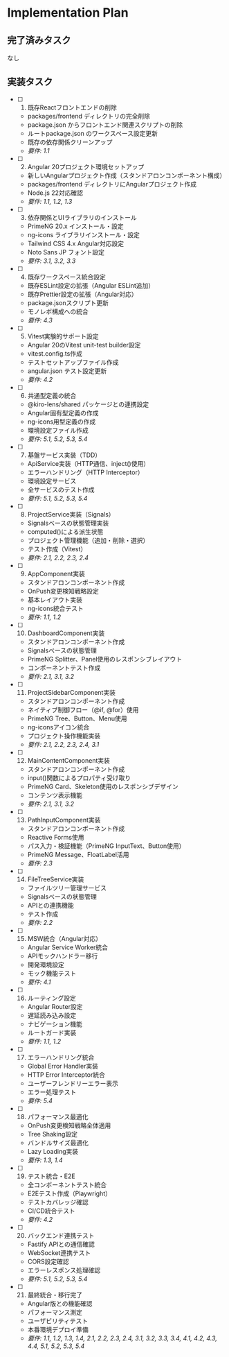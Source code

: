 # Implementation Plan

## 完了済みタスク

なし

## 実装タスク

- [ ] 1. 既存Reactフロントエンドの削除
  - packages/frontend ディレクトリの完全削除
  - package.json からフロントエンド関連スクリプトの削除
  - ルートpackage.json のワークスペース設定更新
  - 既存の依存関係クリーンアップ
  - _要件: 1.1_

- [ ] 2. Angular 20プロジェクト環境セットアップ
  - 新しいAngularプロジェクト作成（スタンドアロンコンポーネント構成）
  - packages/frontend ディレクトリにAngularプロジェクト作成
  - Node.js 22対応確認
  - _要件: 1.1, 1.2, 1.3_

- [ ] 3. 依存関係とUIライブラリのインストール
  - PrimeNG 20.x インストール・設定
  - ng-icons ライブラリインストール・設定
  - Tailwind CSS 4.x Angular対応設定
  - Noto Sans JP フォント設定
  - _要件: 3.1, 3.2, 3.3_

- [ ] 4. 既存ワークスペース統合設定
  - 既存ESLint設定の拡張（Angular ESLint追加）
  - 既存Prettier設定の拡張（Angular対応）
  - package.jsonスクリプト更新
  - モノレポ構成への統合
  - _要件: 4.3_

- [ ] 5. Vitest実験的サポート設定
  - Angular 20のVitest unit-test builder設定
  - vitest.config.ts作成
  - テストセットアップファイル作成
  - angular.json テスト設定更新
  - _要件: 4.2_

- [ ] 6. 共通型定義の統合
  - @kiro-lens/shared パッケージとの連携設定
  - Angular固有型定義の作成
  - ng-icons用型定義の作成
  - 環境設定ファイル作成
  - _要件: 5.1, 5.2, 5.3, 5.4_

- [ ] 7. 基盤サービス実装（TDD）
  - ApiService実装（HTTP通信、inject()使用）
  - エラーハンドリング（HTTP Interceptor）
  - 環境設定サービス
  - 全サービスのテスト作成
  - _要件: 5.1, 5.2, 5.3, 5.4_

- [ ] 8. ProjectService実装（Signals）
  - Signalsベースの状態管理実装
  - computed()による派生状態
  - プロジェクト管理機能（追加・削除・選択）
  - テスト作成（Vitest）
  - _要件: 2.1, 2.2, 2.3, 2.4_

- [ ] 9. AppComponent実装
  - スタンドアロンコンポーネント作成
  - OnPush変更検知戦略設定
  - 基本レイアウト実装
  - ng-icons統合テスト
  - _要件: 1.1, 1.2_

- [ ] 10. DashboardComponent実装
  - スタンドアロンコンポーネント作成
  - Signalsベースの状態管理
  - PrimeNG Splitter、Panel使用のレスポンシブレイアウト
  - コンポーネントテスト作成
  - _要件: 2.1, 3.1, 3.2_

- [ ] 11. ProjectSidebarComponent実装
  - スタンドアロンコンポーネント作成
  - ネイティブ制御フロー（@if, @for）使用
  - PrimeNG Tree、Button、Menu使用
  - ng-iconsアイコン統合
  - プロジェクト操作機能実装
  - _要件: 2.1, 2.2, 2.3, 2.4, 3.1_

- [ ] 12. MainContentComponent実装
  - スタンドアロンコンポーネント作成
  - input()関数によるプロパティ受け取り
  - PrimeNG Card、Skeleton使用のレスポンシブデザイン
  - コンテンツ表示機能
  - _要件: 2.1, 3.1, 3.2_

- [ ] 13. PathInputComponent実装
  - スタンドアロンコンポーネント作成
  - Reactive Forms使用
  - パス入力・検証機能（PrimeNG InputText、Button使用）
  - PrimeNG Message、FloatLabel活用
  - _要件: 2.3_

- [ ] 14. FileTreeService実装
  - ファイルツリー管理サービス
  - Signalsベースの状態管理
  - APIとの連携機能
  - テスト作成
  - _要件: 2.2_

- [ ] 15. MSW統合（Angular対応）
  - Angular Service Worker統合
  - APIモックハンドラー移行
  - 開発環境設定
  - モック機能テスト
  - _要件: 4.1_

- [ ] 16. ルーティング設定
  - Angular Router設定
  - 遅延読み込み設定
  - ナビゲーション機能
  - ルートガード実装
  - _要件: 1.1, 1.2_

- [ ] 17. エラーハンドリング統合
  - Global Error Handler実装
  - HTTP Error Interceptor統合
  - ユーザーフレンドリーエラー表示
  - エラー処理テスト
  - _要件: 5.4_

- [ ] 18. パフォーマンス最適化
  - OnPush変更検知戦略全体適用
  - Tree Shaking設定
  - バンドルサイズ最適化
  - Lazy Loading実装
  - _要件: 1.3, 1.4_

- [ ] 19. テスト統合・E2E
  - 全コンポーネントテスト統合
  - E2Eテスト作成（Playwright）
  - テストカバレッジ確認
  - CI/CD統合テスト
  - _要件: 4.2_

- [ ] 20. バックエンド連携テスト
  - Fastify APIとの通信確認
  - WebSocket連携テスト
  - CORS設定確認
  - エラーレスポンス処理確認
  - _要件: 5.1, 5.2, 5.3, 5.4_

- [ ] 21. 最終統合・移行完了
  - Angular版との機能確認
  - パフォーマンス測定
  - ユーザビリティテスト
  - 本番環境デプロイ準備
  - _要件: 1.1, 1.2, 1.3, 1.4, 2.1, 2.2, 2.3, 2.4, 3.1, 3.2, 3.3, 3.4, 4.1, 4.2, 4.3, 4.4, 5.1, 5.2, 5.3, 5.4_
